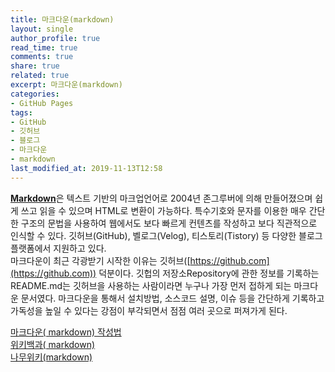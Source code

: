 ```yaml
---
title: 마크다운(markdown)
layout: single
author_profile: true
read_time: true
comments: true
share: true
related: true
excerpt: 마크다운(markdown)
categories:
- GitHub Pages
tags:
- GitHub
- 깃허브
- 블로그
- 마크다운
- markdown
last_modified_at: 2019-11-13T12:58
---
```


[**Markdown**](http://whatismarkdown.com/)은 텍스트 기반의 마크업언어로 2004년 존그루버에 의해 만들어졌으며 쉽게 쓰고 읽을 수 있으며 HTML로 변환이 가능하다. 특수기호와 문자를 이용한 매우 간단한 구조의 문법을 사용하여 웹에서도 보다 빠르게 컨텐츠를 작성하고 보다 직관적으로 인식할 수 있다.  깃허브(GitHub), 벨로그(Velog), 티스토리(Tistory) 등 다양한 블로그 플랫폼에서 지원하고 있다.  
마크다운이 최근 각광받기 시작한 이유는 깃허브([https://github.com](https://github.com)) 덕분이다. 깃헙의 저장소Repository에 관한 정보를 기록하는 README.md는 깃허브을 사용하는 사람이라면 누구나 가장 먼저 접하게 되는 마크다운 문서였다. 마크다운을 통해서 설치방법, 소스코드 설명, 이슈 등을 간단하게 기록하고 가독성을 높일 수 있다는 강점이 부각되면서 점점 여러 곳으로 퍼져가게 된다.

[마크다운( markdown) 작성법](https://gist.github.com/ihoneymon/652be052a0727ad59601)  
[위키백과( markdown)](https://ko.wikipedia.org/wiki/%EB%A7%88%ED%81%AC%EB%8B%A4%EC%9A%B4)  
[나무위키(markdown)](https://namu.wiki/w/%EB%A7%88%ED%81%AC%EB%8B%A4%EC%9A%B4)